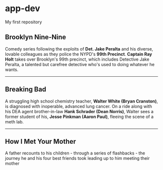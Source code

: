 # app-dev
My first repository

## Brooklyn Nine-Nine
Comedy series following the exploits of **Det. Jake Peralta** and his diverse, lovable colleagues as they police the NYPD's **99th Precinct**. **Captain Ray Holt** takes over Brooklyn's 99th precinct, which includes Detective Jake Peralta, a talented but carefree detective who's used to doing whatever he wants.

---

## Breaking Bad
A struggling high school chemistry teacher, **Walter White (Bryan Cranston)**, is diagnosed with inoperable, advanced lung cancer. On a ride along with his DEA agent brother-in-law **Hank Schrader (Dean Norris)**, Walter sees a former student of his, **Jesse Pinkman (Aaron Paul)**, fleeing the scene of a meth lab.

---

## How I Met Your Mother
A father recounts to his children - through a series of flashbacks - the journey he and his four best friends took leading up to him meeting their mother
